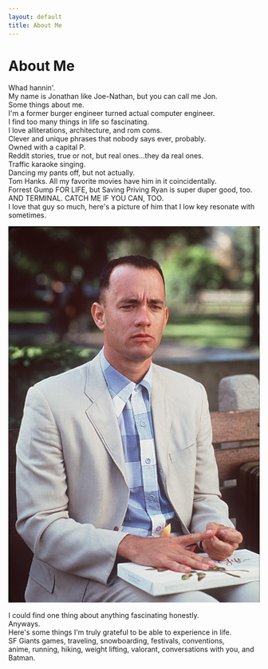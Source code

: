 ```yaml
---
layout: default
title: About Me
---
```


# About Me

Whad hannin'.  
My name is Jonathan like Joe-Nathan, but you can call me Jon.  
Some things about me.  
I'm a former burger engineer turned actual computer engineer.   
I find too many things in life so fascinating.  
I love alliterations, architecture, and rom coms.  
Clever and unique phrases that nobody says ever, probably.  
Owned with a capital P.  
Reddit stories, true or not, but real ones...they da real ones.  
Traffic karaoke singing.  
Dancing my pants off, but not actually.  
Tom Hanks. All my favorite movies have him in it coincidentally.  
Forrest Gump FOR LIFE, but Saving Priving Ryan is super duper good, too.  
AND TERMINAL. CATCH ME IF YOU CAN, TOO.  
I love that guy so much, here's a picture of him that I low key resonate with sometimes.  

![alt text](assets/img/forrest-gump.jpg)

I could find one thing about anything fascinating honestly.  
Anyways.  
Here's some things I'm truly grateful to be able to experience in life.  
SF Giants games, traveling, snowboarding, festivals, conventions,  
anime, running, hiking, weight lifting, valorant, conversations with you, and Batman.   
